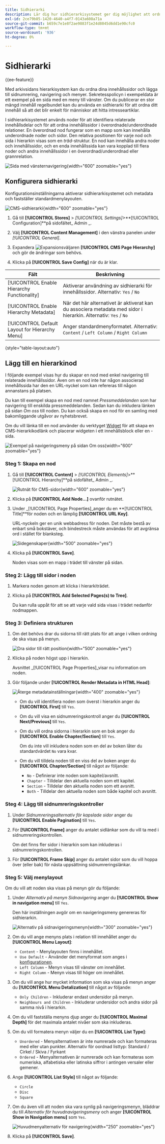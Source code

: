 ```yaml
---
title: Sidhierarki
description: Lär dig hur sidhierarkisystemet ger dig möjlighet att ordna dina innehållssidor och lägga till sidnumrering, navigering och menyer.
exl-id: 2ce79b85-1420-4640-a4f7-0143a608a71a
source-git-commit: b659c7e1e8f2ae9883f1e24d8045d6dd1e90cfc0
workflow-type: tm+mt
source-wordcount: '936'
ht-degree: 0%

---
```


# Sidhierarki

{{ee-feature}}

Med arkivsidans hierarkisystem kan du ordna dina innehållssidor och lägga till sidnumrering, navigering och menyer. Sekretesspolicyn i exempeldata är ett exempel på en sida med en meny till vänster. Om du publicerar en stor mängd innehåll regelbundet kan du använda en sidhierarki för att ordna ditt innehåll så att det blir enkelt för människor att hitta intresseartiklar.

I sidhierarkisystemet används noder för att identifiera relaterade innehållsdelar och för att ordna innehållssidor i överordnade/underordnade relationer. En överordnad nod fungerar som en mapp som kan innehålla underordnade noder och sidor. Den relativa positionen för varje nod och sida i hierarkin visas som en _träd_-struktur. En nod kan innehålla andra noder och innehållssidor, och en enda innehållssida kan vara kopplad till flera noder och andra innehållssidor i en överordnad/underordnad eller grannrelation.

![Sida med vänsternavigering](./assets/storefront-privacy-policy.png){width="600" zoomable="yes"}

## Konfigurera sidhierarki

Konfigurationsinställningarna aktiverar sidhierarkisystemet och metadata och fastställer standardmenylayouten.

![CMS-sidhierarki](./assets/content-management-cms-page-hierarchy.png){width="600" zoomable="yes"}

1. Gå till **[!UICONTROL Stores]** > _[!UICONTROL Settings]_>**[!UICONTROL Configuration]**på sidofältet_ Admin _.

1. Välj **[!UICONTROL Content Management]** i den vänstra panelen under _[!UICONTROL General]_.

1. Expandera ![Expansionsväljaren](../assets/icon-display-expand.png) **[!UICONTROL CMS Page Hierarchy]** och gör de ändringar som behövs.

1. Klicka på **[!UICONTROL Save Config]** när du är klar.

| Fält | Beskrivning |
|--- |--- |
| [!UICONTROL Enable Hierarchy Functionality] | Aktiverar användning av sidhierarki för innehållssidor. Alternativ: `Yes` / `No` |
| [!UICONTROL Enable Hierarchy Metadata] | När det här alternativet är aktiverat kan du associera metadata med sidor i hierarkin. Alternativ: `Yes` / `No` |
| [!UICONTROL Default Layout for Hierarchy Menu] | Anger standardmenyformatet. Alternativ: `Content` / `Left Column` / `Right Column` |

{style="table-layout:auto"}

## Lägg till en hierarkinod

I följande exempel visas hur du skapar en nod med enkel navigering till relaterade innehållssidor. Även om en nod inte har någon associerad innehållssida har den en URL-nyckel som kan refereras till någon annanstans på platsen.

Du kan till exempel skapa en nod med namnet _Pressmeddelanden_ som har navigering till enskilda pressmeddelanden. Sedan kan du inkludera länken på sidan _Om oss_ till noden. Du kan också skapa en nod för en samling med bakomliggande utgåvor av nyhetsbrevet.

Om du vill länka till en nod använder du verktyget [Widget](widgets.md) för att skapa en CMS-hierarkikodlänk och placerar widgeten i ett innehållsblock eller en -sida.

![Exempel på navigeringsmeny på sidan Om oss](./assets/page-navigation-storefront.png){width="600" zoomable="yes"}

### Steg 1: Skapa en nod

1. Gå till **[!UICONTROL Content]** > _[!UICONTROL Elements]_>**[!UICONTROL Hierarchy]**på sidofältet_ Admin _.

   ![Rutnät för CMS-sidor](./assets/page-hierarchy-cms-pages.png){width="600" zoomable="yes"}

1. Klicka på **[!UICONTROL Add Node...]** ovanför rutnätet.

1. Under _[!UICONTROL Page Properties]_anger du en **[!UICONTROL Title]**för noden och en lämplig **[!UICONTROL URL Key]**.

   URL-nyckeln ger en unik webbadress för noden. Det måste bestå av enbart små bokstäver, och bindestreck måste användas för att avgränsa ord i stället för blanksteg.

   ![Sidegenskaper](./assets/page-hierarchy-add-node-page-properties.png){width="500" zoomable="yes"}

1. Klicka på **[!UICONTROL Save]**.

   Noden visas som en mapp i trädet till vänster på sidan.

### Steg 2: Lägg till sidor i noden

1. Markera noden genom att klicka i hierarkiträdet.

1. Klicka på **[!UICONTROL Add Selected Pages(s) to Tree]**.

   Du kan rulla uppåt för att se att varje vald sida visas i trädet nedanför nodmappen.

### Steg 3: Definiera strukturen

1. Om det behövs drar du sidorna till rätt plats för att ange i vilken ordning de ska visas på menyn.

   ![Dra sidor till rätt position](./assets/page-hierarchy-drag-to-position.png){width="500" zoomable="yes"}

1. Klicka på noden högst upp i hierarkin.

   Avsnittet _[!UICONTROL Page Properties]_visar nu information om noden.

1. Gör följande under **[!UICONTROL Render Metadata in HTML Head]**:

   ![Återge metadatainställningar](./assets/page-hierarchy-render-metadata.png){width="400" zoomable="yes"}

   - Om du vill identifiera noden som överst i hierarkin anger du **[!UICONTROL First]** till `Yes`.

   - Om du vill visa en sidnumreringskontroll anger du **[!UICONTROL Next/Previous]** till `Yes`.

   - Om du vill ordna sidorna i hierarkin som en bok anger du **[!UICONTROL Enable Chapter/Section]** till `Yes`.

     Om du inte vill inkludera noden som en del av boken låter du standardvärdet `No` vara kvar.

   - Om du vill tilldela noden till en viss del av boken anger du **[!UICONTROL Chapter/Section]** till något av följande:

      - `No` - Definierar inte noden som kapitel/avsnitt.
      - `Chapter` - Tilldelar den aktuella noden som ett kapitel.
      - `Section` - Tilldelar den aktuella noden som ett avsnitt.
      - `Both` - Tilldelar den aktuella noden som både kapitel och avsnitt.

### Steg 4: Lägg till sidnumreringskontroller

1. Under _Sidnumreringsalternativ för kapslade sidor_ anger du **[!UICONTROL Enable Pagination]** till `Yes`.

1. För **[!UICONTROL Frame]** anger du antalet sidlänkar som du vill ta med i sidnumreringskontrollen.

   Om det finns fler sidor i hierarkin som kan inkluderas i sidnumreringskontrollen.

1. För **[!UICONTROL Frame Skip]** anger du antalet sidor som du vill hoppa över (eller bak) för nästa uppsättning sidnumreringslänkar.

### Steg 5: Välj menylayout

Om du vill att noden ska visas på menyn gör du följande:

1. Under _Alternativ på menyn Sidnavigering_ anger du **[!UICONTROL Show in navigation menu]** till `Yes`.

   Den här inställningen avgör om en navigeringsmeny genereras för sidhierarkin.

   ![Alternativ på sidnavigeringsmenyn](./assets/page-hierarchy-page-navigation-menu-options.png){width="300" zoomable="yes"}

1. Om du vill ange menyns plats i relation till innehållet anger du **[!UICONTROL Menu Layout]**:

   - `Content` - Menylayouten finns i innehållet.
   - `Use Default` - Använder det menyformat som anges i [konfigurationen](../configuration-reference/general/content-management.md).
   - `Left Column` - Menyn visas till vänster om innehållet.
   - `Right Column` - Menyn visas till höger om innehållet.

1. Om du vill ange hur mycket information som ska visas på menyn anger du **[!UICONTROL Menu Detalization]** till något av följande:

   - `Only Children` - Inkluderar endast undersidor på menyn.
   - `Neighbours and Children` - Inkluderar undersidor och andra sidor på samma nivå i hierarkin.

1. Om du vill fastställa menyns djup anger du **[!UICONTROL Maximal Depth]** för det maximala antalet nivåer som ska inkluderas.

1. Om du vill formatera menyn väljer du en **[!UICONTROL List Type]**:

   - `Unordered` - Menyalternativen är inte numrerade och kan formateras med eller utan punkter. Alternativ för oordnad listtyp: Standard / Cirkel / Skiva / Fyrkant
   - `Ordered` - Menyalternativen är numrerade och kan formateras som numeriska, alfabetiska eller latinska siffror i antingen versaler eller gemener.

1. Ange **[!UICONTROL List Style]** till något av följande:

   - `Circle`
   - `Disc`
   - `Square`

1. Om du även vill att noden ska vara synlig på navigeringsmenyn, bläddrar du till _Alternativ för huvudnavigeringsmeny_ och anger **[!UICONTROL Show in Navigation menu]** som `Yes`.

   ![Huvudmenyalternativ för navigering](./assets/page-hierarchy-main-navigation-menu-options.png){width="250" zoomable="yes"}

1. Klicka på **[!UICONTROL Save]**.
